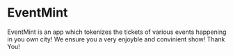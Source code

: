 # EventMint
EventMint is an app which tokenizes the tickets of various events happening in you own city!
We ensure you a very enjoyble and convinient show!
Thank You!
